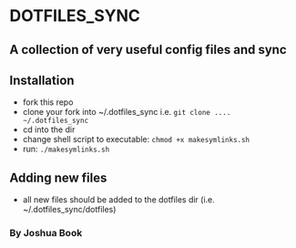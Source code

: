 DOTFILES_SYNC
=============

A collection of very useful config files and sync
-------------------------------------------------

## Installation
 - fork this repo
 - clone your fork into ~/.dotfiles_sync i.e. `git clone .... ~/.dotfiles_sync`
 - cd into the dir
 - change shell script to executable: `chmod +x makesymlinks.sh`
 - run: `./makesymlinks.sh`

## Adding new files
 - all new files should be added to the dotfiles dir (i.e. ~/.dotfiles_sync/dotfiles)

### By Joshua Book

